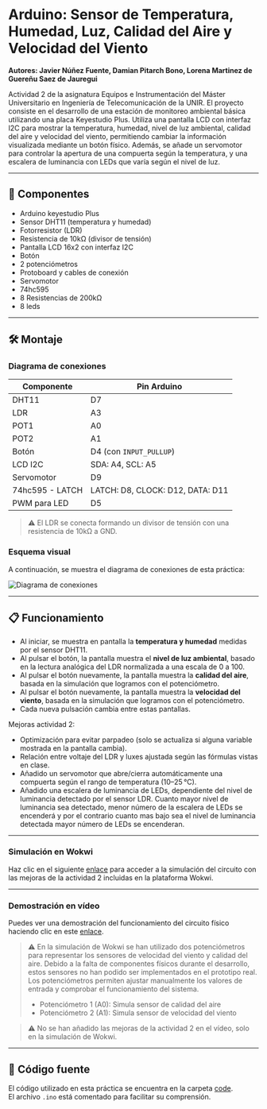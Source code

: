 # Arduino: Sensor de Temperatura, Humedad, Luz, Calidad del Aire y Velocidad del Viento

**Autores: Javier Núñez Fuente, Damian Pitarch Bono, Lorena Martinez de Guereñu Saez de Jauregui**

Actividad 2 de la asignatura Equipos e Instrumentación del Máster Universitario en Ingeniería de Telecomunicación de la UNIR.
El proyecto consiste en el desarrollo de una estación de monitoreo ambiental básica utilizando una placa Keyestudio Plus.
Utiliza una pantalla LCD con interfaz I2C para mostrar la temperatura, humedad, nivel de luz ambiental, calidad del aire y velocidad del viento, permitiendo cambiar la información visualizada mediante un botón físico. Además, se añade un servomotor para controlar la apertura de una compuerta según la temperatura, y una escalera de luminancia con LEDs que varía según el nivel de luz.

---

## 🔧 Componentes

- Arduino keyestudio Plus
- Sensor DHT11 (temperatura y humedad)
- Fotorresistor (LDR)
- Resistencia de 10kΩ (divisor de tensión)
- Pantalla LCD 16x2 con interfaz I2C
- Botón
- 2 potenciómetros
- Protoboard y cables de conexión
- Servomotor
- 74hc595
- 8 Resistencias de 200kΩ
- 8 leds

---

## 🛠️ Montaje

### Diagrama de conexiones

| Componente | Pin Arduino |
|------------|-------------|
| DHT11      | D7          |
| LDR        | A3          |
| POT1       | A0          |
| POT2       | A1          |
| Botón      | D4 (con `INPUT_PULLUP`) |
| LCD I2C    | SDA: A4, SCL: A5 |
| Servomotor | D9          |
|74hc595 - LATCH |	LATCH: D8, CLOCK: D12, DATA: D11    |
|PWM para LED    |	D5       |


> ⚠️ El LDR se conecta formando un divisor de tensión con una resistencia de 10kΩ a GND.

### Esquema visual

A continuación, se muestra el diagrama de conexiones de esta práctica:

![Diagrama de conexiones](https://github.com/user-attachments/assets/3c31a3c8-d40d-4864-a839-e78fe061486d)

---

## 📋 Funcionamiento

- Al iniciar, se muestra en pantalla la **temperatura y humedad** medidas por el sensor DHT11.
- Al pulsar el botón, la pantalla muestra el **nivel de luz ambiental**, basado en la lectura analógica del LDR normalizada a una escala de 0 a 100.
- Al pulsar el botón nuevamente, la pantalla muestra la **calidad del aire**, basada en la simulación que logramos con el potenciómetro.
- Al pulsar el botón nuevamente, la pantalla muestra la **velocidad del viento**, basada en la simulación que logramos con el potenciómetro.
- Cada nueva pulsación cambia entre estas pantallas.

Mejoras actividad 2:

- Optimización para evitar parpadeo (solo se actualiza si alguna variable mostrada en la pantalla cambia).
- Relación entre voltaje del LDR y luxes ajustada según las fórmulas vistas en clase. 
- Añadido un servomotor que abre/cierra automáticamente una compuerta según el rango de temperatura (10–25 °C).
- Añadido una escalera de luminancia de LEDs, dependiente del nivel de luminancia detectado por el sensor LDR. Cuanto mayor nivel de luminancia sea detectado, menor número de la escalera de LEDs se encenderá y por el contrario cuanto mas bajo sea el nivel de luminancia detectada mayor número de LEDs se encenderan. 
---

### Simulación en Wokwi

Haz clic en el siguiente [enlace](https://wokwi.com/projects/432589094518943745) para acceder a la simulación del circuito con las mejoras de la actividad 2 incluidas en la plataforma Wokwi.
   
---

### Demostración en vídeo

Puedes ver una demostración del funcionamiento del circuito físico haciendo clic en este [enlace](demo_video.mp4).

> ⚠️ En la simulación de Wokwi se han utilizado dos potenciómetros para representar los sensores de velocidad del viento y calidad del aire. Debido a la falta de componentes físicos durante el desarrollo, estos sensores no han podido ser implementados en el prototipo real. Los potenciómetros permiten ajustar manualmente los valores de entrada y comprobar el funcionamiento del sistema.
>
>- Potenciómetro 1 (A0): Simula sensor de calidad del aire
>- Potenciómetro 2 (A1): Simula sensor de velocidad del viento

> ⚠️ No se han añadido las mejoras de la actividad 2 en el vídeo, solo en la simulación de Wokwi.

---

## 💾 Código fuente

El código utilizado en esta práctica se encuentra en la carpeta [code](/code/code.ino).  
El archivo `.ino` está comentado para facilitar su comprensión.
